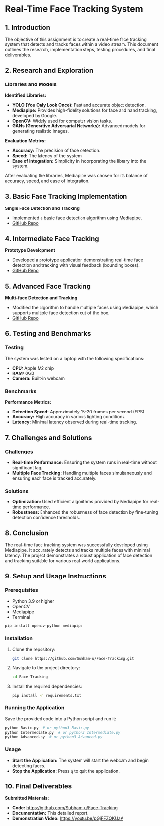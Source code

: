 # Real-Time Face Tracking System

## 1. Introduction
The objective of this assignment is to create a real-time face tracking system that detects and tracks faces within a video stream. This document outlines the research, implementation steps, testing procedures, and final deliverables.

## 2. Research and Exploration

### Libraries and Models
**Identified Libraries:**
- **YOLO (You Only Look Once):** Fast and accurate object detection.
- **Mediapipe:** Provides high-fidelity solutions for face and hand tracking, developed by Google.
- **OpenCV:** Widely used for computer vision tasks.
- **GANs (Generative Adversarial Networks):** Advanced models for generating realistic images.

**Evaluation Metrics:**
- **Accuracy:** The precision of face detection.
- **Speed:** The latency of the system.
- **Ease of Integration:** Simplicity in incorporating the library into the system.

After evaluating the libraries, Mediapipe was chosen for its balance of accuracy, speed, and ease of integration.

## 3. Basic Face Tracking Implementation
**Single Face Detection and Tracking**
- Implemented a basic face detection algorithm using Mediapipe.
- [GitHub Repo](https://github.com/Subham-u/Face-Tracking/blob/main/Basic.py)

## 4. Intermediate Face Tracking
**Prototype Development**
- Developed a prototype application demonstrating real-time face detection and tracking with visual feedback (bounding boxes).
- [GitHub Repo](https://github.com/Subham-u/Face-Tracking/blob/main/Intermediate.py)

## 5. Advanced Face Tracking
**Multi-face Detection and Tracking**
- Modified the algorithm to handle multiple faces using Mediapipe, which supports multiple face detection out of the box.
- [GitHub Repo](https://github.com/Subham-u/Face-Tracking/blob/main/Advanced.py)

## 6. Testing and Benchmarks

### Testing
The system was tested on a laptop with the following specifications:
- **CPU:** Apple M2 chip
- **RAM:** 8GB
- **Camera:** Built-in webcam

### Benchmarks
**Performance Metrics:**
- **Detection Speed:** Approximately 15-20 frames per second (FPS).
- **Accuracy:** High accuracy in various lighting conditions.
- **Latency:** Minimal latency observed during real-time tracking.

## 7. Challenges and Solutions

### Challenges
- **Real-time Performance:** Ensuring the system runs in real-time without significant lag.
- **Multiple Face Tracking:** Handling multiple faces simultaneously and ensuring each face is tracked accurately.

### Solutions
- **Optimization:** Used efficient algorithms provided by Mediapipe for real-time performance.
- **Robustness:** Enhanced the robustness of face detection by fine-tuning detection confidence thresholds.

## 8. Conclusion
The real-time face tracking system was successfully developed using Mediapipe. It accurately detects and tracks multiple faces with minimal latency. The project demonstrates a robust application of face detection and tracking suitable for various real-world applications.

## 9. Setup and Usage Instructions

### Prerequisites
- Python 3.9 or higher
- OpenCV
- Mediapipe
- Terminal

```bash
pip install opencv-python mediapipe
```

### Installation

1. Clone the repository:
    ```bash
    git clone https://github.com/Subham-u/Face-Tracking.git
    ```
2. Navigate to the project directory:
    ```bash
    cd Face-Tracking
    ```
3. Install the required dependencies:
    ```bash
    pip install -r requirements.txt
    ```

### Running the Application
Save the provided code into a Python script and run it:

```bash
python Basic.py  # or python3 Basic.py
python Intermediate.py  # or python3 Intermediate.py
python Advanced.py  # or python3 Advanced.py
```

### Usage
- **Start the Application:** The system will start the webcam and begin detecting faces.
- **Stop the Application:** Press `q` to quit the application.

## 10. Final Deliverables

**Submitted Materials:**
- **Code:** https://github.com/Subham-u/Face-Tracking
- **Documentation:** This detailed report.
- **Demonstration Video:** https://youtu.be/pGjFFZQKUaA
